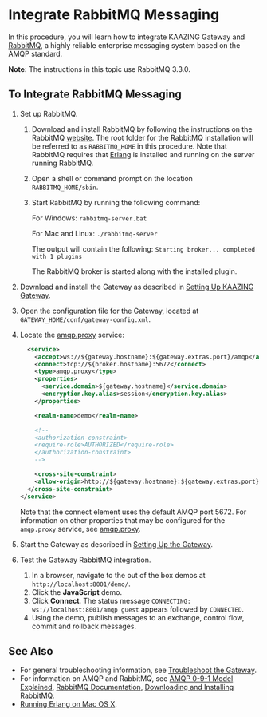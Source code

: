 Integrate RabbitMQ Messaging
============================

In this procedure, you will learn how to integrate KAAZING Gateway and [RabbitMQ](https://www.rabbitmq.com/), a highly reliable enterprise messaging system based on the AMQP standard.

**Note:** The instructions in this topic use RabbitMQ 3.3.0.

To Integrate RabbitMQ Messaging
-------------------------------

1.  Set up RabbitMQ.
    1.  Download and install RabbitMQ by following the instructions on the RabbitMQ [website](http://www.rabbitmq.com/download.html). The root folder for the RabbitMQ installation will be referred to as `RABBITMQ_HOME` in this procedure. Note that RabbitMQ requires that [Erlang](http://www.erlang.org/download.html "Erlang Programming Language OTP 17.0") is installed and running on the server running RabbitMQ.
    2.  Open a shell or command prompt on the location `RABBITMQ_HOME/sbin`.
    3.  Start RabbitMQ by running the following command:

        For Windows:
         `rabbitmq-server.bat`

        For Mac and Linux:
         `./rabbitmq-server`

        The output will contain the following:
         `Starting broker... completed with 1 plugins`

        The RabbitMQ broker is started along with the installed plugin.

2.  Download and install the Gateway as described in [Setting Up KAAZING Gateway](../about/setup-guide.md).
3.  Open the configuration file for the Gateway, located at `GATEWAY_HOME/conf/gateway-config.xml`.
4.  Locate the [amqp.proxy](../admin-reference/r_configure_gateway_service.md#proxy-amqpproxy-and-jmsproxy) service:


    ``` xml
      <service>
        <accept>ws://${gateway.hostname}:${gateway.extras.port}/amqp</accept>
        <connect>tcp://${broker.hostname}:5672</connect>
        <type>amqp.proxy</type>
        <properties>
          <service.domain>${gateway.hostname}</service.domain>
          <encryption.key.alias>session</encryption.key.alias>
        </properties>

        <realm-name>demo</realm-name>

        <!--
        <authorization-constraint>
        <require-role>AUTHORIZED</require-role>
        </authorization-constraint>
        -->

        <cross-site-constraint>
        <allow-origin>http://${gateway.hostname}:${gateway.extras.port}</allow-origin>
      </cross-site-constraint>
    </service>
    ```

    Note that the connect element uses the default AMQP port 5672. For information on other properties that may be configured for the `amqp.proxy` service, see [amqp.proxy](../admin-reference/r_configure_gateway_service.md#proxy-amqpproxy-and-jmsproxy).

5.  Start the Gateway as described in [Setting Up the Gateway](../about/setup-guide.md).
6.  Test the Gateway RabbitMQ integration.

    1.  In a browser, navigate to the out of the box demos at `http://localhost:8001/demo/`.
    2.  Click the **JavaScript** demo.
    3.  Click **Connect**.
         The status message `CONNECTING: ws://localhost:8001/amqp guest` appears followed by `CONNECTED`.
    4.  Using the demo, publish messages to an exchange, control flow, commit and rollback messages.

See Also
--------

-   For general troubleshooting information, see [Troubleshoot the Gateway](../troubleshooting/o_troubleshoot.md).
-   For information on AMQP and RabbitMQ, see [AMQP 0-9-1 Model Explained](https://www.rabbitmq.com/tutorials/amqp-concepts.html), [RabbitMQ Documentation](https://www.rabbitmq.com/documentation.html), [Downloading and Installing RabbitMQ](https://www.rabbitmq.com/download.html).
-   [Running Erlang on Mac OS X](http://rudamoura.com/erlang-on-mac.html "Running Erlang/OTP on Mac OS X").

